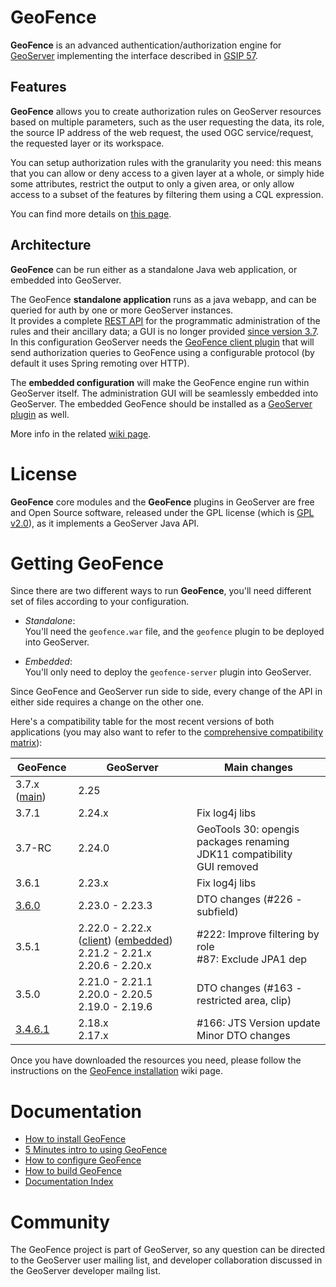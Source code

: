 GeoFence
==================================================

**GeoFence** is an advanced authentication/authorization engine for [GeoServer](https://www.geoserver.org) implementing the interface described in [GSIP 57](https://github.com/geoserver/geoserver/wiki/GSIP-57).

Features
--------------------------------------------------

**GeoFence** allows you to create authorization rules on GeoServer resources based on multiple parameters, such as the user requesting the data, its role, the source IP address of the web request, the used OGC service/request, the requested layer or its workspace.

You can setup authorization rules with the granularity you need: this means that you can allow or deny access to a given layer at a whole, or simply hide some attributes, restrict the output to only a given area, or only allow access to a subset of the features by filtering them using a CQL expression. 

You can find more details on [this page](https://github.com/geoserver/geofence/wiki/Main-concepts#rules).

Architecture
--------------------------------------------------

**GeoFence** can be run either as a standalone Java web application, or embedded into GeoServer.

The GeoFence **standalone application** runs as a java webapp, and can be queried for auth by one or more GeoServer instances.   
It provides a complete [REST API](https://github.com/geoserver/geofence/wiki/REST-API) for the programmatic administration of the rules and their ancillary data; a GUI is no longer provided [since version 3.7](https://github.com/geoserver/geofence/wiki/GS-GF-Compatibility-matrix).  
In this configuration GeoServer needs the [GeoFence client plugin](https://github.com/geoserver/geoserver/tree/main/src/extension/geofence/geofence) that will send authorization queries to GeoFence using a configurable protocol (by default it uses Spring remoting over HTTP).

The **embedded configuration** will make the GeoFence engine run within GeoServer itself. The administration GUI will be seamlessly embedded into GeoServer. The embedded GeoFence should be installed as a [GeoServer plugin](https://github.com/geoserver/geoserver/tree/main/src/extension/geofence/geofence-server) as well.

More info in the related [wiki page](https://github.com/geoserver/geofence/wiki/GeoFence-setup-architectures).

License
==================================================

**GeoFence** core modules and the **GeoFence** plugins in GeoServer are free and Open Source software, released under the GPL license (which is [GPL v2.0](http://www.gnu.org/licenses/old-licenses/gpl-2.0.html)), as it implements a GeoServer Java API.


Getting GeoFence
==================================================

Since there are two different ways to run **GeoFence**, you'll need different set of files according to your configuration.

- *Standalone*:  
  You'll need the <code>geofence.war</code> file, and the <code>geofence</code> plugin to be deployed into GeoServer.

- *Embedded*:  
  You'll only need to deploy the <code>geofence-server</code> plugin into GeoServer.

Since GeoFence and GeoServer run side to side, every change of the API in either side requires a change on the other one.

Here's a compatibility table for the most recent versions of both applications (you may also want to refer to the [comprehensive compatibility matrix](https://github.com/geoserver/geofence/wiki/GS-GF-Compatibility-matrix)):

| GeoFence       | GeoServer       |   Main changes                        |
|----------------|-----------------|---------------------------------------|
| 3.7.x ([main][main_war])         | 2.25            |  |
| 3.7.1          | 2.24.x          | Fix log4j libs <br/> |
| 3.7-RC         | 2.24.0          | GeoTools 30: opengis packages renaming <br/> JDK11 compatibility <br/> GUI removed|
| 3.6.1          | 2.23.x          | Fix log4j libs |
| [3.6.0][3.6.x] | 2.23.0 - 2.23.3 | DTO changes (#226 - subfield) |
| 3.5.1          | 2.22.0 - 2.22.x  ([client][2.22_client]) ([embedded][2.22_embedded]) <br/> 2.21.2 - 2.21.x <br/> 2.20.6 - 2.20.x| #222: Improve filtering by role <br/> #87: Exclude JPA1 dep |
| 3.5.0          | 2.21.0 - 2.21.1 <br/> 2.20.0 - 2.20.5 <br/>2.19.0 - 2.19.6  | DTO changes (#163 - restricted area, clip) |
| [3.4.6.1]      | 2.18.x <br/> 2.17.x      | #166: JTS Version update <br/> Minor DTO changes |

[main_war]: https://build.geoserver.org/geofence/nightly/main/geofence-main-latest-war.zip
[3.6.x]: https://build.geoserver.org/geofence/nightly/3.6.x/geofence-3.6.x-latest-war.zip
[3.5.x]: https://build.geoserver.org/geofence/nightly/3.5.x/geofence-3.5.x-latest-war.zip
[3.4.x]: https://build.geoserver.org/geofence/3.4.x/geofence-3.4.x-latest-war.zip
[3.4.6]: https://github.com/geoserver/geofence/releases/download/v3.4.6/geofence.war
[3.4.6.1]: https://github.com/geoserver/geofence/releases/download/v3.4.6.1/geofence.war


[2.22_client]:   https://build.geoserver.org/geoserver/2.22.x/ext-latest/geoserver-2.22-SNAPSHOT-geofence-plugin.zip
[2.22_embedded]: https://build.geoserver.org/geoserver/2.22.x/ext-latest/geoserver-2.22-SNAPSHOT-geofence-server-plugin.zip
[2.19_client]:   https://build.geoserver.org/geoserver/2.19.x/ext-latest/geoserver-2.19-SNAPSHOT-geofence-plugin.zip
[2.19_embedded]: https://build.geoserver.org/geoserver/2.19.x/ext-latest/geoserver-2.19-SNAPSHOT-geofence-server-plugin.zip

Once you have downloaded the resources you need, please follow the instructions on the [GeoFence installation](https://github.com/geoserver/geofence/wiki/GeoFence-installation) wiki page.


Documentation
==================================================
* [How to install GeoFence](https://github.com/geoserver/geofence/wiki/GeoFence-installation)
* [5 Minutes intro to using GeoFence](https://github.com/geoserver/geofence/wiki/First-steps)
* [How to configure GeoFence](https://github.com/geoserver/geofence/wiki/GeoFence-configuration)
* [How to build GeoFence](https://github.com/geoserver/geofence/wiki/Building-instructions)
* [Documentation Index](https://github.com/geoserver/geofence/wiki/Documentation-index)

Community
==================================================
The GeoFence project is part of GeoServer, so any question can be directed to the GeoServer user mailing list, and developer collaboration discussed in the GeoServer developer mailng list. 
